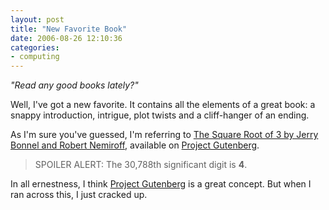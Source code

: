 ```yaml
---
layout: post
title: "New Favorite Book"
date: 2006-08-26 12:10:36
categories:
- computing
---
```

_"Read any good books lately?"_

Well, I've got a new favorite.  It contains all the elements of a great book:
a snappy introduction, intrigue, plot twists and a cliff-hanger of an ending.

As I'm sure you've guessed, I'm referring to
[The Square Root of 3 by Jerry Bonnel and Robert Nemiroff](http://www.gutenberg.org/etext/628),
available on [Project Gutenberg](http://www.gutenberg.org).

> SPOILER ALERT: The 30,788th significant digit is **4**.

In all ernestness, I think [Project Gutenberg](http://www.gutenberg.org) is a
great concept.  But when I ran across this, I just cracked up.
